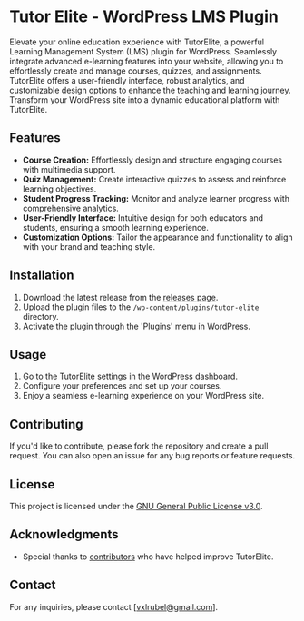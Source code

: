 # Tutor Elite - WordPress LMS Plugin

Elevate your online education experience with TutorElite, a powerful Learning Management System (LMS) plugin for WordPress. Seamlessly integrate advanced e-learning features into your website, allowing you to effortlessly create and manage courses, quizzes, and assignments. TutorElite offers a user-friendly interface, robust analytics, and customizable design options to enhance the teaching and learning journey. Transform your WordPress site into a dynamic educational platform with TutorElite.

## Features

- **Course Creation:** Effortlessly design and structure engaging courses with multimedia support.
- **Quiz Management:** Create interactive quizzes to assess and reinforce learning objectives.
- **Student Progress Tracking:** Monitor and analyze learner progress with comprehensive analytics.
- **User-Friendly Interface:** Intuitive design for both educators and students, ensuring a smooth learning experience.
- **Customization Options:** Tailor the appearance and functionality to align with your brand and teaching style.

## Installation

1. Download the latest release from the [releases page](https://github.com/vxlrubel/tutor-elite/releases).
2. Upload the plugin files to the `/wp-content/plugins/tutor-elite` directory.
3. Activate the plugin through the 'Plugins' menu in WordPress.

## Usage

1. Go to the TutorElite settings in the WordPress dashboard.
2. Configure your preferences and set up your courses.
3. Enjoy a seamless e-learning experience on your WordPress site.

## Contributing

If you'd like to contribute, please fork the repository and create a pull request. You can also open an issue for any bug reports or feature requests.

## License

This project is licensed under the [GNU General Public License v3.0](https://www.gnu.org/licenses/gpl-3.0.html).

## Acknowledgments

- Special thanks to [contributors](https://github.com/dmsrubel97/tutor-elite/graphs/contributors) who have helped improve TutorElite.

## Contact

For any inquiries, please contact [vxlrubel@gmail.com].

